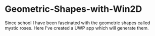 # Geometric-Shapes-with-Win2D
Since school I have been fascinated with the geometric shapes called mystic roses. Here I've created a UWP app which will generate them.
